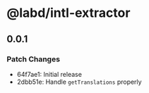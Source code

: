 # @labd/intl-extractor

## 0.0.1

### Patch Changes

- 64f7ae1: Initial release
- 2dbb51e: Handle `getTranslations` properly
